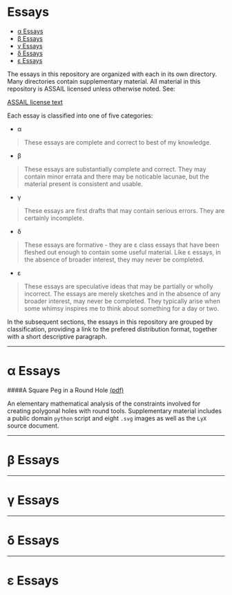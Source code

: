 # Essays

- [α Essays](#α-essays)
- [β Essays](#β-essays)
- [γ Essays](#γ-essays)
- [δ Essays](#δ-essays)
- [ε Essays](#ε-essays)

The essays in this repository are organized with each in its own directory.  Many directories contain supplementary material.  All material in this repository is ASSAIL licensed unless otherwise noted.  See:

[ASSAIL license text](https://github.com/ruminations/Licenses/blob/master/ASSAIL/ASSAIL.txt)

Each essay is classified into one of five categories:

* α

> These essays are complete and correct to best of my knowledge.

* β

> These essays are substantially complete and correct.  They may contain minor errata and there may be noticable lacunae, but the material present is consistent and usable.

* γ

> These essays are first drafts that may contain serious errors.  They are certainly incomplete.

* δ

> These essays are formative - they are ε class essays that have been fleshed out enough to contain some useful material.  Like ε essays, in the absence of broader interest, they may never be completed.

* ε

> These essays are speculative ideas that may be partially or wholly incorrect.  The essays are merely sketches and in the absence of any broader interest, may never be completed.  They typically arise when some whimsy inspires me to think about something for a day or two.

In the subsequent sections, the essays in this repository are grouped by classification, providing a link to the prefered distribution format, together with a short descriptive paragraph.

----------
# α Essays

####A Square Peg in a Round Hole [(pdf)](Polygonal_Pegs/A_Square_Peg_in_a_Round_Hole.pdf)

An elementary mathematical analysis of the constraints involved for creating polygonal holes with round tools.  Supplementary material includes a public domain `python` script and eight `.svg` images as well as the `LyX` source document.

----------
# β Essays

----------
# γ Essays

----------
# δ Essays

----------
# ε Essays
